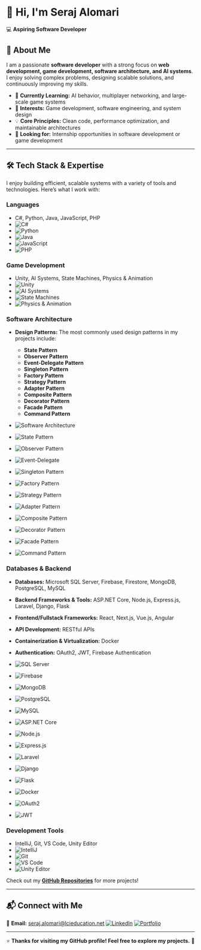# 👋 Hi, I'm Seraj Alomari  

💻 **Aspiring Software Developer**   

## 📌 About Me  
I am a passionate **software developer** with a strong focus on **web development, game development, software architecture, and AI systems**.  
I enjoy solving complex problems, designing scalable solutions, and continuously improving my skills.  

- 🎯 **Currently Learning:** AI behavior, multiplayer networking, and large-scale game systems  
- 🚀 **Interests:** Game development, software engineering, and system design  
- 💡 **Core Principles:** Clean code, performance optimization, and maintainable architectures  
- 🤝 **Looking for:** Internship opportunities in software development or game development 

---

## 🛠️ Tech Stack & Expertise

I enjoy building efficient, scalable systems with a variety of tools and technologies. Here’s what I work with:

### **Languages**  
- C#, Python, Java, JavaScript, PHP  
- ![C#](https://img.shields.io/badge/C%23-2396ED?style=for-the-badge&logo=csharp)  
- ![Python](https://img.shields.io/badge/Python-3776AB?style=for-the-badge&logo=python)  
- ![Java](https://img.shields.io/badge/Java-007396?style=for-the-badge&logo=java)  
- ![JavaScript](https://img.shields.io/badge/JavaScript-F7DF1E?style=for-the-badge&logo=javascript)  
- ![PHP](https://img.shields.io/badge/PHP-777BB4?style=for-the-badge&logo=php)

### **Game Development**  
- Unity, AI Systems, State Machines, Physics & Animation  
- ![Unity](https://img.shields.io/badge/Unity-000000?style=for-the-badge&logo=unity)  
- ![AI Systems](https://img.shields.io/badge/AI_Systems-00796B?style=for-the-badge&logo=ai)  
- ![State Machines](https://img.shields.io/badge/State_Machines-1976D2?style=for-the-badge&logo=themetapicture)  
- ![Physics & Animation](https://img.shields.io/badge/Physics_Animation-FF5722?style=for-the-badge&logo=physics)

### **Software Architecture**  
- **Design Patterns:** The most commonly used design patterns in my projects include:
    - **State Pattern**
    - **Observer Pattern**
    - **Event-Delegate Pattern**
    - **Singleton Pattern**
    - **Factory Pattern**
    - **Strategy Pattern**
    - **Adapter Pattern**
    - **Composite Pattern**
    - **Decorator Pattern**
    - **Facade Pattern**
    - **Command Pattern**
  
- ![Software Architecture](https://img.shields.io/badge/Software_Architecture-2C3E50?style=for-the-badge&logo=appveyor)  
- ![State Pattern](https://img.shields.io/badge/State_Pattern-4CAF50?style=for-the-badge&logo=themetapicture)  
- ![Observer Pattern](https://img.shields.io/badge/Observer_Pattern-FFC107?style=for-the-badge&logo=appveyor)  
- ![Event-Delegate](https://img.shields.io/badge/Event_Delegate-9C27B0?style=for-the-badge&logo=appveyor)  
- ![Singleton Pattern](https://img.shields.io/badge/Singleton_Pattern-009688?style=for-the-badge&logo=appveyor)  
- ![Factory Pattern](https://img.shields.io/badge/Factory_Pattern-FF5722?style=for-the-badge&logo=appveyor)  
- ![Strategy Pattern](https://img.shields.io/badge/Strategy_Pattern-607D8B?style=for-the-badge&logo=appveyor)  
- ![Adapter Pattern](https://img.shields.io/badge/Adapter_Pattern-3F51B5?style=for-the-badge&logo=appveyor)  
- ![Composite Pattern](https://img.shields.io/badge/Composite_Pattern-9C27B0?style=for-the-badge&logo=appveyor)  
- ![Decorator Pattern](https://img.shields.io/badge/Decorator_Pattern-00BCD4?style=for-the-badge&logo=appveyor)  
- ![Facade Pattern](https://img.shields.io/badge/Facade_Pattern-673AB7?style=for-the-badge&logo=appveyor)  
- ![Command Pattern](https://img.shields.io/badge/Command_Pattern-F44336?style=for-the-badge&logo=appveyor)  

### **Databases & Backend**  
- **Databases:** Microsoft SQL Server, Firebase, Firestore, MongoDB, PostgreSQL, MySQL  
- **Backend Frameworks & Tools:** ASP.NET Core, Node.js, Express.js, Laravel, Django, Flask 
- **Frontend/Fullstack Frameworks:** React, Next.js, Vue.js, Angular 
- **API Development:** RESTful APIs
- **Containerization & Virtualization:** Docker
- **Authentication:** OAuth2, JWT, Firebase Authentication  

- ![SQL Server](https://img.shields.io/badge/Microsoft_SQL_Server-CC2927?style=for-the-badge&logo=microsoft-sql-server)  
- ![Firebase](https://img.shields.io/badge/Firebase-FFCA28?style=for-the-badge&logo=firebase)  
- ![MongoDB](https://img.shields.io/badge/MongoDB-47A248?style=for-the-badge&logo=mongodb)  
- ![PostgreSQL](https://img.shields.io/badge/PostgreSQL-4169E1?style=for-the-badge&logo=postgresql)  
- ![MySQL](https://img.shields.io/badge/MySQL-4479A1?style=for-the-badge&logo=mysql)  
- ![ASP.NET Core](https://img.shields.io/badge/ASP.NET_Core-512BD4?style=for-the-badge&logo=dotnet)  
- ![Node.js](https://img.shields.io/badge/Node.js-339933?style=for-the-badge&logo=node.js)  
- ![Express.js](https://img.shields.io/badge/Express.js-000000?style=for-the-badge&logo=express)  
- ![Laravel](https://img.shields.io/badge/Laravel-FF2D20?style=for-the-badge&logo=laravel)  
- ![Django](https://img.shields.io/badge/Django-092D28?style=for-the-badge&logo=django)  
- ![Flask](https://img.shields.io/badge/Flask-000000?style=for-the-badge&logo=flask)  
- ![Docker](https://img.shields.io/badge/Docker-2496ED?style=for-the-badge&logo=docker)  
- ![OAuth2](https://img.shields.io/badge/OAuth2-CA6A29?style=for-the-badge&logo=oauth)  
- ![JWT](https://img.shields.io/badge/JWT-000000?style=for-the-badge&logo=json-web-tokens)

### **Development Tools**  
- IntelliJ, Git, VS Code, Unity Editor  
- ![IntelliJ](https://img.shields.io/badge/IntelliJ_IDEA-000000?style=for-the-badge&logo=intellij-idea)  
- ![Git](https://img.shields.io/badge/Git-F05032?style=for-the-badge&logo=git)  
- ![VS Code](https://img.shields.io/badge/VS_Code-007ACC?style=for-the-badge&logo=visual-studio-code)  
- ![Unity Editor](https://img.shields.io/badge/Unity_Editor-000000?style=for-the-badge&logo=unity)


Check out my **[GitHub Repositories](https://github.com/Seraj24)** for more projects!  

---

## 📬 Connect with Me  
📧 **Email:** seraj.alomari@lcieducation.net
[![LinkedIn](https://img.shields.io/badge/LinkedIn-Seraj-blue?style=flat-square&logo=linkedin)](https://www.linkedin.com/in/seraj-alomari-5a8848330/) 
[![Portfolio](https://img.shields.io/badge/Portfolio-Visit-red?style=flat-square&logo=vercel)](https://seraj-portfolio.vercel.app/)   

---

⭐️ **Thanks for visiting my GitHub profile! Feel free to explore my projects.** 🚀  
